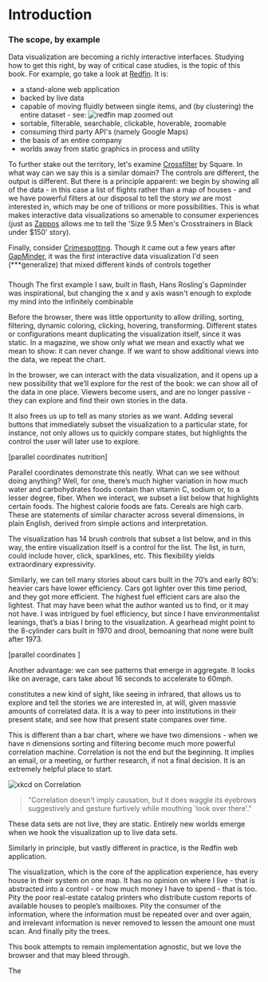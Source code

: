 # Introduction

### The scope, by example

Data visualization are becoming a richly interactive interfaces. Studying how to get this right, by way of critical case studies, is the topic of this book. For example, go take a look at [Redfin](http://redfin.com). It is:

- a stand-alone web application
- backed by live data
- capable of moving fluidly between single items, and (by clustering) the entire dataset - see: ![redfin map zoomed out](/images/redfin-zoomed-out.jpg)
- sortable, filterable, searchable, clickable, hoverable, zoomable
- consuming third party API's (namely Google Maps)
- the basis of an entire company
- worlds away from static graphics in process and utility

To further stake out the territory, let's examine [Crossfilter](http://square.github.io/crossfilter/) by Square. In what way can we say this is a similar domain? The controls are different, the output is different. But there is a principle apparent: we begin by showing all of the data - in this case a list of flights rather than a map of houses - and we have powerful filters at our disposal to tell the story _we_ are most interested in, which may be one of trillions or more possibilities. This is what makes interactive data visualizations so amenable to consumer experiences (just as [Zappos](zappos.com) allows me to tell the 'Size 9.5 Men's Crosstrainers in Black under $150' story).

Finally, consider [Crimespotting](http://sanfrancisco.crimespotting.org/#dtstart=2010-04-21T20:35:28-07:00&lon=-122.470&zoom=12&lat=37.778&dtend=2010-04-28T20:35:28-07:00&hours=0-23&types=AA,Mu,Ro,SA,DP,Na,Al,Pr,Th,VT,Va,Bu,Ar). Though it came out a few years after [GapMinder](http://gapminder.org), it was the first interactive data visualization I'd seen (***generalize) that mixed different kinds of controls together

###

Though The first example I saw, built in flash, Hans Rosling's Gapminder was inspirational, but changing the x and y axis wasn't enough to explode my mind into the infinitely combinable 

Before the browser, there was little opportunity to allow drilling, sorting, filtering, dynamic coloring, clicking, hovering, transforming. Different states or configurations meant duplicating the visualization itself, since it was static. In a magazine, we show only what we mean and exactly what we mean to show: it can never change. If we want to show additional views into the data, we repeat the chart.

In the browser, we can interact with the data visualization, and it opens up a new possibility that we’ll explore for the rest of the book: we can show all of the data in one place. Viewers become users, and are no longer passive - they can explore and find their own stories in the data.

It also frees us up to tell as many stories as we want. Adding several buttons that immediately subset the visualization to a particular state, for instance, not only allows us to quickly compare states, but highlights the control the user will later use to explore.

[parallel coordinates nutrition]

Parallel coordinates demonstrate this neatly. What can we see without doing anything? Well, for one, there’s much higher variation in how much water and carbohydrates foods contain than vitamin C, sodium or, to a lesser degree, fiber. When we interact, we subset a list below that highlights certain foods. The highest calorie foods are fats. Cereals are high carb. These are statements of similar character across several dimensions, in plain English, derived from simple actions and interpretation. 

The visualization has 14 brush controls that subset a list below, and in this way, the entire visualization itself is a control for the list. The list, in turn, could include hover, click, sparklines, etc. This flexibility yields extraordinary expressivity.

Similarly, we can tell many stories about cars built in the 70’s and early 80’s: heavier cars have lower efficiency. Cars got lighter over this time period, and they got more efficient. The highest fuel efficient cars are also the lightest. That may have been what the author wanted us to find, or it may not have. I was intrigued by fuel efficiency, but since I have environmentalist leanings, that’s a bias I bring to the visualization. A gearhead might point to the 8-cylinder cars built in 1970 and drool, bemoaning that none were built after 1973.

[parallel coordinates ]

Another advantage: we can see patterns that emerge in aggregate. It looks like on average, cars take about 16 seconds to accelerate to 60mph.

constitutes a new kind of sight, like seeing in infrared, that allows us to explore and tell the stories we are interested in, at will, given massvie amounts of correlated data. It is a way to peer into institutions in their present state, and see how that present state compares over time.

This is different than a bar chart, where we have two dimensions - when we have n dimensions sorting and filtering become much more powerful correlation machine. Correlation is not the end but the beginning. It implies an email, or a meeting, or further research, if not a final decision. It is an extremely helpful place to start.

![xkcd on Correlation](http://imgs.xkcd.com/comics/correlation.png "Correlation doesn't imply causation, but it does waggle its eyebrows suggestively and gesture furtively while mouthing 'look over there'.")

> "Correlation doesn't imply causation, but it does waggle its eyebrows suggestively and gesture furtively while mouthing 'look over there'."


These data sets are not live, they are static. Entirely new worlds emerge when we hook the visualization up to live data sets.

Similarly in principle, but vastly different in practice, is the Redfin web application. 

The visualization, which is the core of the application experience, has every house in their system on one map. It has no opinion on where I live - that is abstracted into a control - or how much money I have to spend - that is too. Pity the poor real-estate catalog printers who distribute custom reports of available houses to people’s mailboxes. Pity the consumer of the information, where the information must be repeated over and over again, and irrelevant information is never removed to lessen the amount one must scan. And finally pity the trees.



This book attempts to remain implementation agnostic, but we love the browser and that may bleed through.

The 
